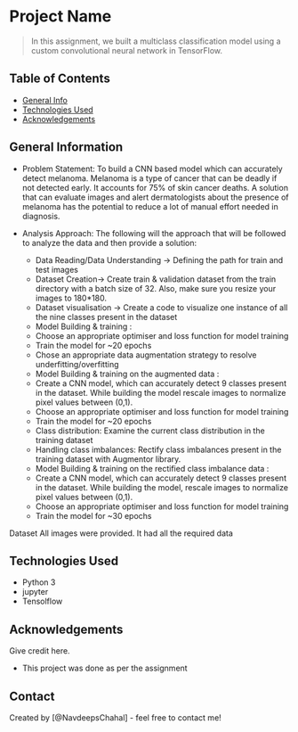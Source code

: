 # Project Name
> In this assignment, we built a multiclass classification model using a custom convolutional neural network in TensorFlow. 


## Table of Contents
* [General Info](#general-information)
* [Technologies Used](#technologies-used)
* [Acknowledgements](#acknowledgements)



## General Information

- Problem Statement:
 To build a CNN based model which can accurately detect melanoma. Melanoma is a type of cancer that can be deadly if not detected early. It accounts for 75% of skin cancer deaths. A solution that can evaluate images and alert dermatologists about the presence of melanoma has the potential to reduce a lot of manual effort needed in diagnosis.



- Analysis Approach:
  The following will the approach that will be followed to analyze the data and then provide a solution:
  - Data Reading/Data Understanding → Defining the path for train and test images 
  - Dataset Creation→ Create train & validation dataset from the train directory with a batch size of 32. Also, make sure you resize your images to 180*180.
  - Dataset visualisation → Create a code to visualize one instance of all the nine classes present in the dataset 
  - Model Building & training : 
  - Choose an appropriate optimiser and loss function for model training
  - Train the model for ~20 epochs
  - Chose an appropriate data augmentation strategy to resolve underfitting/overfitting 
  - Model Building & training on the augmented data :
  - Create a CNN model, which can accurately detect 9 classes present in the dataset. While building the model rescale images to normalize pixel values between (0,1).
  - Choose an appropriate optimiser and loss function for model training
  - Train the model for ~20 epochs
  - Class distribution: Examine the current class distribution in the training dataset 
  - Handling class imbalances: Rectify class imbalances present in the training dataset with Augmentor library.
  - Model Building & training on the rectified class imbalance data :
  - Create a CNN model, which can accurately detect 9 classes present in the dataset. While building the model, rescale images to normalize pixel values between (0,1).
  - Choose an appropriate optimiser and loss function for model training
  - Train the model for ~30 epochs

Dataset
 All images were provided. It had all the required data 




## Technologies Used
- Python 3
- jupyter
- Tensolflow


## Acknowledgements
Give credit here.
- This project was done as per the assignment 



## Contact
Created by [@NavdeepsChahal] - feel free to contact me!


<!-- Optional -->
<!-- ## License -->
<!-- This project is open source and available under the [... License](). -->

<!-- You don't have to include all sections - just the one's relevant to your project -->
